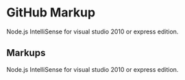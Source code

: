 ﻿GitHub Markup
=============

Node.js IntelliSense for visual studio 2010 or express edition.

Markups
-------

Node.js IntelliSense for visual studio 2010 or express edition.